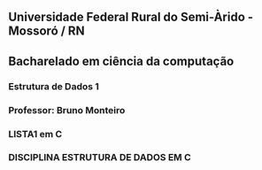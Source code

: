 ## Universidade Federal Rural do Semi-Àrido - Mossoró / RN
## Bacharelado em ciência da computação 
### Estrutura de Dados 1 
### Professor: Bruno Monteiro
### LISTA1 em C
### DISCIPLINA  ESTRUTURA DE DADOS EM C
